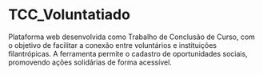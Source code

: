# TCC_Voluntatiado
Plataforma web desenvolvida como Trabalho de Conclusão de Curso, com o objetivo de facilitar a conexão entre voluntários e instituições filantrópicas. A ferramenta permite o cadastro de oportunidades sociais, promovendo ações solidárias de forma acessível.
